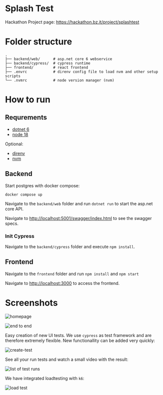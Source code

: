 # Splash Test

Hackathon Project page: https://hackathon.bz.it/project/splashtest

# Folder structure

    .
    ├── backend/web/      # asp.net core 6 webservice
    ├── backend/cypress/  # cypress runtime
    ├── frontend/         # react frontend
    ├── .envrc            # direnv config file to load nvm and other setup scripts
    └── .nvmrc            # node version manager (nvm)


# How to run

## Requrements

- [dotnet 6](https://dotnet.microsoft.com/en-us/download/dotnet/6.0)
- [node 18](https://nodejs.org/en/blog/release/v18.0.0/)

Optional:
- [direnv](https://direnv.net)
- [nvm](https://github.com/nvm-sh/nvm)

## Backend

Start postgres with docker compose:

`docker compose up`

Navigate to the `backend/web` folder and run `dotnet run` to start the asp.net core API.

Navigate to [http://localhost:5001/swagger/index.html](http://localhost:5001/swagger/index.html) to see the swagger specs.

### Init Cypress

Navigate to the `backend/cypress` folder and execute `npm install`.

## Frontend

Navigate to the `frontend` folder and run `npm install` and `npm start`

Navigate to [http://localhost:3000](http://localhost:3000) to access the frontend.

# Screenshots

![homepage](images/homepage.png)


![end to end](images/e2e.gif)

Easy creation of new UI tests. We use `cypress` as test framework and are therefore extremely flexible. New functionallity can be added very quickly:

![create-test](images/create-test.png)

See all your run tests and watch a small video with the result:

![list of test runs](images/list-of-test-run.png)

We have integrated loadtesting with `k6`:

![load test](images/load-test.gif)

